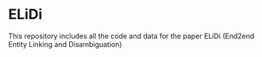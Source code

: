 # ELiDi
This repository includes all the code and data for the paper ELiDi (End2end Entity Linking and Disambiguation)
